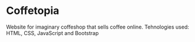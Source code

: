 # Coffetopia
Website for imaginary coffeshop that sells coffee online. 
Tehnologies used: HTML, CSS, JavaScript and Bootstrap

